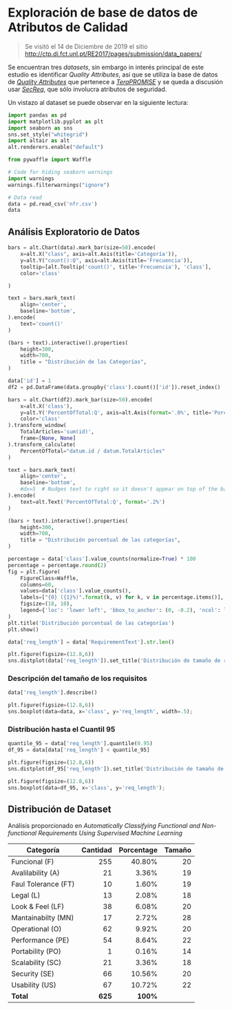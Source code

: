 # Exploración de base de datos de Atributos de Calidad

> Se visitó el 14 de Diciembre de 2019 el sitio http://ctp.di.fct.unl.pt/RE2017/pages/submission/data_papers/

Se encuentran tres *datasets*, sin embargo in interés principal de este estudio es identificar *Quality Attributes*, así que se utiliza la base de datos de [_Quality Attributes_](http://ctp.di.fct.unl.pt/RE2017//downloads/datasets/nfr.arff) que pertenece a [_TeraPROMISE_](https://terapromise.csc.ncsu.edu/!/#repo/view/head/requirements/nfr) y se queda a discusión usar [_SecReq_](http://www.se.uni-hannover.de/pages/en:projekte_re_secreq), que sólo involucra atributos de seguridad.

Un vistazo al dataset se puede observar en la siguiente lectura:

```python
import pandas as pd
import matplotlib.pyplot as plt
import seaborn as sns
sns.set_style("whitegrid")
import altair as alt
alt.renderers.enable("default")

from pywaffle import Waffle

# Code for hiding seaborn warnings
import warnings
warnings.filterwarnings("ignore")

# Data read
data = pd.read_csv('nfr.csv')
data
```

## Análisis Exploratorio de Datos

```python
bars = alt.Chart(data).mark_bar(size=50).encode(
    x=alt.X("class", axis=alt.Axis(title='Categoría')),
    y=alt.Y("count():Q", axis=alt.Axis(title='Frecuencia')),
    tooltip=[alt.Tooltip('count()', title='Frecuencia'), 'class'],
    color='class'

)

text = bars.mark_text(
    align='center',
    baseline='bottom',
).encode(
    text='count()'
)

(bars + text).interactive().properties(
    height=300, 
    width=700,
    title = "Distribución de las Categorías",
)
```

```python
data['id'] = 1
df2 = pd.DataFrame(data.groupby('class').count()['id']).reset_index()

bars = alt.Chart(df2).mark_bar(size=50).encode(
    x=alt.X('class'),
    y=alt.Y('PercentOfTotal:Q', axis=alt.Axis(format='.0%', title='Porcentaje de requisitos')),
    color='class'
).transform_window(
    TotalArticles='sum(id)',
    frame=[None, None]
).transform_calculate(
    PercentOfTotal="datum.id / datum.TotalArticles"
)

text = bars.mark_text(
    align='center',
    baseline='bottom',
    #dx=5  # Nudges text to right so it doesn't appear on top of the bar
).encode(
    text=alt.Text('PercentOfTotal:Q', format='.2%')
)

(bars + text).interactive().properties(
    height=300, 
    width=700,
    title = "Distribución porcentual de las categorías",
)
```

```python
percentage = data['class'].value_counts(normalize=True) * 100
percentage = percentage.round(2)
fig = plt.figure(
    FigureClass=Waffle, 
    columns=60,
    values=data['class'].value_counts(),
    labels=["{0} ({1}%)".format(k, v) for k, v in percentage.items()],
    figsize=(18, 10),
    legend={'loc': 'lower left', 'bbox_to_anchor': (0, -0.2), 'ncol': len(data), 'framealpha': 0},
)
plt.title('Distribución porcentual de las categorías')
plt.show()
```

```python
data['req_length'] = data['RequirementText'].str.len()
```

```python
plt.figure(figsize=(12.8,6))
sns.distplot(data['req_length']).set_title('Distribución de tamaño de requisitos');
```

### Descripción del tamaño de los requisitos

```python
data['req_length'].describe()
```

```python
plt.figure(figsize=(12.8,6))
sns.boxplot(data=data, x='class', y='req_length', width=.5);
```

### Distribución hasta el Cuantil 95

```python
quantile_95 = data['req_length'].quantile(0.95)
df_95 = data[data['req_length'] < quantile_95]
```

```python
plt.figure(figsize=(12.8,6))
sns.distplot(df_95['req_length']).set_title('Distribución de tamaño de requisitos');
```

```python
plt.figure(figsize=(12.8,6))
sns.boxplot(data=df_95, x='class', y='req_length');
```

## Distribución de Dataset

Análisis proporcionado en _Automatically Classifying Functional and Non-functional Requirements Using Supervised Machine Learning_

| Categoría | Cantidad | Porcentage | Tamaño |
| - | -: | -: | -: |
| Funcional (F) | 255 | 40.80% | 20 |
| Avalilability (A) | 21 | 3.36% | 19 |
| Faul Tolerance (FT) | 10 | 1.60% | 19 |
| Legal (L) | 13 | 2.08% | 18 |
| Look & Feel (LF) | 38 | 6.08% | 20 |
| Mantainabilty (MN) | 17 | 2.72% | 28 |
| Operational (O) | 62 | 9.92% | 20 |
| Performance (PE) | 54 | 8.64% | 22 |
| Portability (PO) | 1 | 0.16% | 14 |
| Scalability (SC) | 21 | 3.36% | 18 |
| Security (SE) | 66 | 10.56% | 20 |
| Usability (US) | 67 | 10.72% | 22 |
| **Total** | **625** | **100%** |  |

